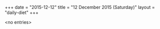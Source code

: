 +++
date = "2015-12-12"
title = "12 December 2015 (Saturday)"
layout = "daily-diet"
+++


\<no entries\>
